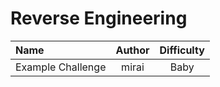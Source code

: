 # Reverse Engineering

| Name              | Author | Difficulty |
| :---------------- | :----: | :--------: |
| Example Challenge | mirai  |    Baby    |